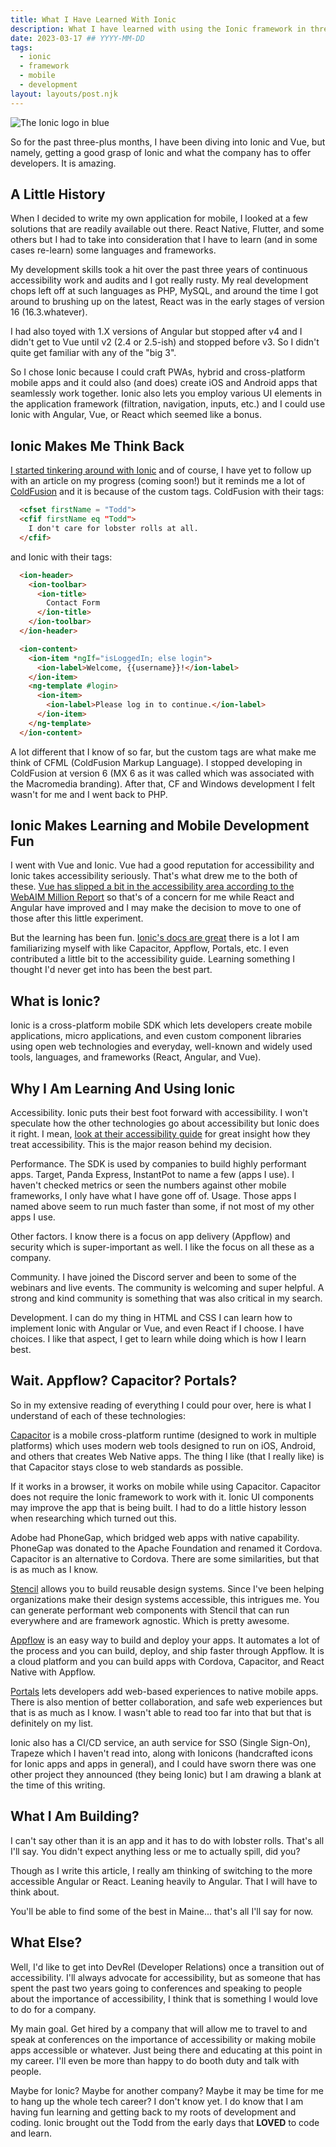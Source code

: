 ```yaml
---
title: What I Have Learned With Ionic
description: What I have learned with using the Ionic framework in three months.
date: 2023-03-17 ## YYYY-MM-DD
tags:
  - ionic
  - framework
  - mobile
  - development
layout: layouts/post.njk
---
```


![The Ionic logo in blue](https://res.cloudinary.com/colabottles/image/upload/v1679077487/ionic_logotype_blue_jde7di.png)

So for the past three-plus months, I have been diving into Ionic and Vue, but namely, getting a good grasp of Ionic and what the company has to offer developers. It is amazing.

## A Little History

When I decided to write my own application for mobile, I looked at a few solutions that are readily available out there. React Native, Flutter, and some others but I had to take into consideration that I have to learn (and in some cases re-learn) some languages and frameworks.

My development skills took a hit over the past three years of continuous accessibility work and audits and I got really rusty. My real development chops left off at such languages as PHP, MySQL, and around the time I got around to brushing up on the latest, React was in the early stages of version 16 (16.3.whatever).

I had also toyed with 1.X versions of Angular but stopped after v4 and I didn't get to Vue until v2 (2.4 or 2.5-ish) and stopped before v3. So I didn't quite get familiar with any of the "big 3".

So I chose Ionic because I could craft PWAs, hybrid and cross-platform mobile apps and it could also (and does) create iOS and Android apps that seamlessly work together. Ionic also lets you employ various UI elements in the application framework (filtration, navigation, inputs, etc.) and I could use Ionic with Angular, Vue, or React which seemed like a bonus.

## Ionic Makes Me Think Back

[I started tinkering around with Ionic](https://toddl.dev/posts/ionic-and-vue-part-one/) and of course, I have yet to follow up with an article on my progress (coming soon!) but it reminds me a lot of [ColdFusion](https://coldfusion.adobe.com/) and it is because of the custom tags. ColdFusion with their tags:

```html
  <cfset firstName = "Todd">
  <cfif firstName eq "Todd">
    I don't care for lobster rolls at all.
  </cfif>
```

and Ionic with their tags:

```html
  <ion-header>
    <ion-toolbar>
      <ion-title>
        Contact Form
      </ion-title>
    </ion-toolbar>
  </ion-header>

  <ion-content>
    <ion-item *ngIf="isLoggedIn; else login">
      <ion-label>Welcome, {{username}}!</ion-label>
    </ion-item>
    <ng-template #login>
      <ion-item>
        <ion-label>Please log in to continue.</ion-label>
      </ion-item>
    </ng-template>
  </ion-content>
```

A lot different that I know of so far, but the custom tags are what make me think of CFML (ColdFusion Markup Language). I stopped developing in ColdFusion at version 6 (MX 6 as it was called which was associated with the Macromedia branding). After that, CF and Windows development I felt wasn't for me and I went back to PHP.

## Ionic Makes Learning and Mobile Development Fun

I went with Vue and Ionic. Vue had a good reputation for accessibility and Ionic takes accessibility seriously. That's what drew me to the both of these. [Vue has slipped a bit in the accessibility area according to the WebAIM Million Report](https://webaim.org/projects/million/#frameworks) so that's of a concern for me while React and Angular have improved and I may make the decision to move to one of those after this little experiment.

But the learning has been fun. [Ionic's docs are great](https://ionic.io/docs) there is a lot I am familiarizing myself with like Capacitor, Appflow, Portals, etc. I even contributed a little bit to the accessibility guide. Learning something I thought I'd never get into has been the best part.

## What is Ionic&quest;

Ionic is a cross-platform mobile SDK which lets developers create mobile applications, micro applications, and even custom component libraries using open web technologies and everyday, well-known and widely used tools, languages, and frameworks (React, Angular, and Vue).

## Why I Am Learning And Using Ionic

Accessibility. Ionic puts their best foot forward with accessibility. I won't speculate how the other technologies go about accessibility but Ionic does it right. I mean, [look at their accessibility guide](https://ionic.io/docs/accessibility) for great insight how they treat accessibility. This is the major reason behind my decision.

Performance. The SDK is used by companies to build highly performant apps. Target, Panda Express, InstantPot to name a few (apps I use). I haven't checked metrics or seen the numbers against other mobile frameworks, I only have what I have gone off of. Usage. Those apps I named above seem to run much faster than some, if not most of my other apps I use.

Other factors. I know there is a focus on app delivery (Appflow) and security which is super-important as well. I like the focus on all these as a company.

Community. I have joined the Discord server and been to some of the webinars and live events. The community is welcoming and super helpful. A strong and kind community is something that was also critical in my search.

Development. I can do my thing in HTML and CSS I can learn how to implement Ionic with Angular or Vue, and even React if I choose. I have choices. I like that aspect, I get to learn while doing which is how I learn best.

## Wait. Appflow&quest; Capacitor&quest; Portals&quest;

So in my extensive reading of everything I could pour over, here is what I understand of each of these technologies:

[Capacitor](https://capacitorjs.com) is a mobile cross-platform runtime (designed to work in multiple platforms) which uses modern web tools designed to run on iOS, Android, and others that creates Web Native apps. The thing I like (that I really like) is that Capacitor stays close to web standards as possible.

If it works in a browser, it works on mobile while using Capacitor. Capacitor does not require the Ionic framework to work with it. Ionic UI components may improve the app that is being built. I had to do a little history lesson when researching which turned out this.

Adobe had PhoneGap, which bridged web apps with native capability. PhoneGap was donated to the Apache Foundation and renamed it Cordova. Capacitor is an alternative to Cordova. There are some similarities, but that is as much as I know.

[Stencil](https://stenciljs.com/) allows you to build reusable design systems. Since I've been helping organizations make their design systems accessible, this intrigues me. You can generate performant web components with Stencil that can run everywhere and are framework agnostic. Which is pretty awesome.

[Appflow](https://ionic.io/appflow) is an easy way to build and deploy your apps. It automates a lot of the process and you can build, deploy, and ship faster through Appflow. It is a cloud platform and you can build apps with Cordova, Capacitor, and React Native with Appflow.

[Portals](https://ionic.io/portals) lets developers add web-based experiences to native mobile apps. There is also mention of better collaboration, and safe web experiences but that is as much as I know. I wasn't able to read too far into that but that is definitely on my list.

Ionic also has a CI/CD service, an auth service for SSO (Single Sign-On), Trapeze which I haven't read into, along with Ionicons (handcrafted icons for Ionic apps and apps in general), and I could have sworn there was one other project they announced (they being Ionic) but I am drawing a blank at the time of this writing.

## What I Am Building&quest;

I can't say other than it is an app and it has to do with lobster rolls. That's all I'll say. You didn't expect anything less or me to actually spill, did you&quest;

Though as I write this article, I really am thinking of switching to the more accessible Angular or React. Leaning heavily to Angular. That I will have to think about.

You'll be able to find some of the best in Maine... that's all I'll say for now.

## What Else&quest;

Well, I'd like to get into DevRel (Developer Relations) once a transition out of accessibility. I'll always advocate for accessibility, but as someone that has spent the past two years going to conferences and speaking to people about the importance of accessibility, I think that is something I would love to do for a company.

My main goal. Get hired by a company that will allow me to travel to and speak at conferences on the importance of accessibility or making mobile apps accessible or whatever. Just being there and educating at this point in my career. I'll even be more than happy to do booth duty and talk with people.

Maybe for Ionic&quest; Maybe for another company&quest; Maybe it may be time for me to hang up the whole tech career&quest; I don't know yet. I do know that I am having fun learning and getting back to my roots of development and coding. Ionic brought out the Todd from the early days that **LOVED** to code and learn.
